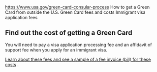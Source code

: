 

https://www.usa.gov/green-card-consular-process
How to get a Green Card from outside the U.S.
Green Card fees and costs
Immigrant visa application fees

**Find out the cost of getting a Green Card**
---------------------------------------------

You will need to pay a visa application processing fee and an affidavit of support fee when you apply for an immigrant visa.

[Learn about these fees and see a sample of a fee invoice (bill) for these costs](https://travel.state.gov/content/travel/en/us-visas/immigrate/the-immigrant-visa-process/step-1-submit-a-petition/step-3-pay-fees.html)
.
